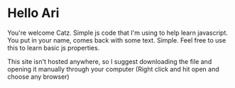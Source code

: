 # Hello Ari
You're welcome Catz. Simple js code that I'm using to help learn javascript. You put in your name, comes back with some text. Simple. Feel free to use this to learn basic js properties.


This site isn't hosted anywhere, so I suggest downloading the file and opening it manually through your computer (Right click and hit open and choose any browser)
